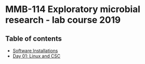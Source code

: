 # MMB-114 Exploratory microbial research - lab course 2019

## Table of contents

* [Software Installations](https://github.com/igorspp/MMB-114/blob/master/00-software-installations.md)
* [Day 01: Linux and CSC](https://github.com/igorspp/MMB-114/blob/master/01-Linux-and-CSC.md)
